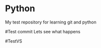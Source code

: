 # Python
My test repository for learning git and python

#Test commit
Lets see what happens

#TestVS